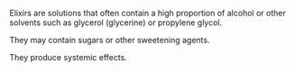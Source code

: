 Elixirs are solutions that often contain a high proportion of alcohol or other solvents such as glycerol (glycerine) or propylene glycol.

They may contain sugars or other sweetening agents.

They produce systemic effects.
